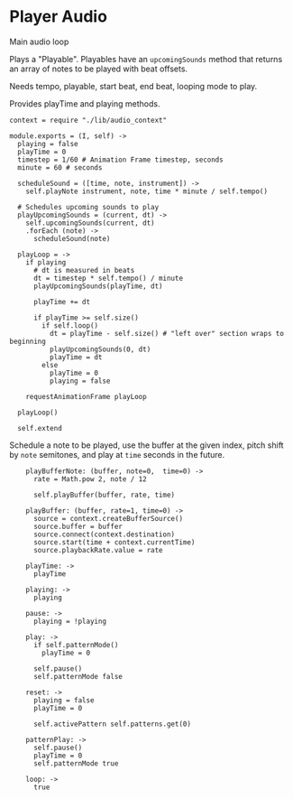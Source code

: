 Player Audio
============

Main audio loop

Plays a "Playable". Playables have an `upcomingSounds` method that returns an
array of notes to be played with beat offsets.

Needs tempo, playable, start beat, end beat, looping mode to play.

Provides playTime and playing methods.

    context = require "./lib/audio_context"

    module.exports = (I, self) ->
      playing = false
      playTime = 0
      timestep = 1/60 # Animation Frame timestep, seconds
      minute = 60 # seconds

      scheduleSound = ([time, note, instrument]) ->
        self.playNote instrument, note, time * minute / self.tempo()

      # Schedules upcoming sounds to play
      playUpcomingSounds = (current, dt) ->
        self.upcomingSounds(current, dt)
        .forEach (note) ->
          scheduleSound(note)

      playLoop = ->
        if playing
          # dt is measured in beats
          dt = timestep * self.tempo() / minute
          playUpcomingSounds(playTime, dt)

          playTime += dt

          if playTime >= self.size()
            if self.loop()
              dt = playTime - self.size() # "left over" section wraps to beginning
              playUpcomingSounds(0, dt)
              playTime = dt
            else
              playTime = 0
              playing = false

        requestAnimationFrame playLoop

      playLoop()

      self.extend

Schedule a note to be played, use the buffer at the given index, pitch shift by
`note` semitones, and play at `time` seconds in the future.

        playBufferNote: (buffer, note=0,  time=0) ->
          rate = Math.pow 2, note / 12

          self.playBuffer(buffer, rate, time)

        playBuffer: (buffer, rate=1, time=0) ->
          source = context.createBufferSource()
          source.buffer = buffer
          source.connect(context.destination)
          source.start(time + context.currentTime)
          source.playbackRate.value = rate

        playTime: ->
          playTime

        playing: ->
          playing

        pause: ->
          playing = !playing

        play: ->
          if self.patternMode()
            playTime = 0

          self.pause()
          self.patternMode false

        reset: ->
          playing = false
          playTime = 0

          self.activePattern self.patterns.get(0)

        patternPlay: ->
          self.pause()
          playTime = 0
          self.patternMode true

        loop: ->
          true
